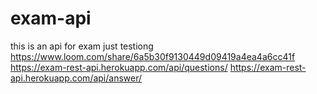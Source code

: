 # exam-api
this is an api for exam just testiong
https://www.loom.com/share/6a5b30f9130449d09419a4ea4a6cc41f
https://exam-rest-api.herokuapp.com/api/questions/
https://exam-rest-api.herokuapp.com/api/answer/

